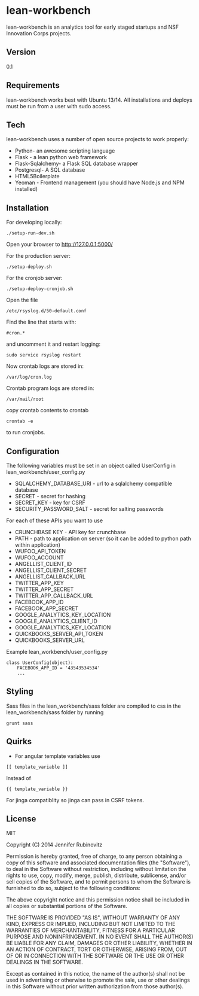 lean-workbench
=========

lean-workbench is an analytics tool for early staged startups and NSF Innovation Corps projects.


Version
-

0.1

Requirements
------------

lean-workbench works best with Ubuntu 13/14. All installations and deploys must be run from a user with sudo access.

Tech
-----------

lean-workbench uses a number of open source projects to work properly:

* Python- an awesome scripting language
* Flask - a lean python web framework
* Flask-Sqlalchemy- a Flask SQL database wrapper
* Postgresql- A SQL database
* HTML5Boilerplate
* Yeoman - Frontend management (you should have Node.js and NPM installed)
 
Installation
--------------
For developing locally:
```
./setup-run-dev.sh 
```
Open your browser to http://127.0.0.1:5000/

For the production server:

```
./setup-deploy.sh 
```

For the cronjob server:
```
./setup-deploy-cronjob.sh
```
Open the file
```
/etc/rsyslog.d/50-default.conf
```
Find the line that starts with:
```
#cron.*
```
and uncomment it and restart logging:
```
sudo service rsyslog restart
```
Now crontab logs are stored in:
```
/var/log/cron.log
```
Crontab program logs are stored in:
```
/var/mail/root
```


copy crontab contents to crontab 
```
crontab -e
```

to run cronjobs.


Configuration
--------------------
The following variables must be set in an object called UserConfig in lean_workbench/user_config.py

* SQLALCHEMY_DATABASE_URI - url to a sqlalchemy compatible database
* SECRET - secret for hashing
* SECRET_KEY - key for CSRF
* SECURITY_PASSWORD_SALT - secret for salting passwords 

For each of these APIs you want to use

* CRUNCHBASE KEY - API key for crunchbase
* PATH - path to application on server (so it can be added to python path within application)
* WUFOO_API_TOKEN
* WUFOO_ACCOUNT
* ANGELLIST_CLIENT_ID
* ANGELLIST_CLIENT_SECRET
* ANGELLIST_CALLBACK_URL
* TWITTER_APP_KEY
* TWITTER_APP_SECRET
* TWITTER_APP_CALLBACK_URL
* FACEBOOK_APP_ID
* FACEBOOK_APP_SECRET
* GOOGLE_ANALYTICS_KEY_LOCATION
* GOOGLE_ANALYTICS_CLIENT_ID
* GOOGLE_ANALYTICS_KEY_LOCATION
* QUICKBOOKS_SERVER_API_TOKEN
* QUICKBOOKS_SERVER_URL

Example lean_workbench/user_config.py
```
class UserConfig(object):
    FACEBOOK_APP_ID = '43543534534'
    ...
```

Styling
----
Sass files in the lean_workbench/sass folder are compiled to css in the lean_workbench/sass folder by running
```
grunt sass
```

Quirks
----
* For angular template variables use 
```
[[ template_variable ]]
```
Instead of 
```
{{ template_variable }}
```
For jinga compatiblity so jinga can pass in CSRF tokens.

License
-

MIT

Copyright (C) 2014 Jennifer Rubinovitz

Permission is hereby granted, free of charge, to any person obtaining a copy of this software and associated documentation files (the "Software"), to deal in the Software without restriction, including without limitation the rights to use, copy, modify, merge, publish, distribute, sublicense, and/or sell copies of the Software, and to permit persons to whom the Software is furnished to do so, subject to the following conditions:

The above copyright notice and this permission notice shall be included in all copies or substantial portions of the Software.

THE SOFTWARE IS PROVIDED "AS IS", WITHOUT WARRANTY OF ANY KIND, EXPRESS OR IMPLIED, INCLUDING BUT NOT LIMITED TO THE WARRANTIES OF MERCHANTABILITY, FITNESS FOR A PARTICULAR PURPOSE AND NONINFRINGEMENT. IN NO EVENT SHALL THE AUTHOR(S) BE LIABLE FOR ANY CLAIM, DAMAGES OR OTHER LIABILITY, WHETHER IN AN ACTION OF CONTRACT, TORT OR OTHERWISE, ARISING FROM, OUT OF OR IN CONNECTION WITH THE SOFTWARE OR THE USE OR OTHER DEALINGS IN THE SOFTWARE.

Except as contained in this notice, the name of the author(s) shall not be used in advertising or otherwise to promote the sale, use or other dealings in this Software without prior written authorization from those author(s).
